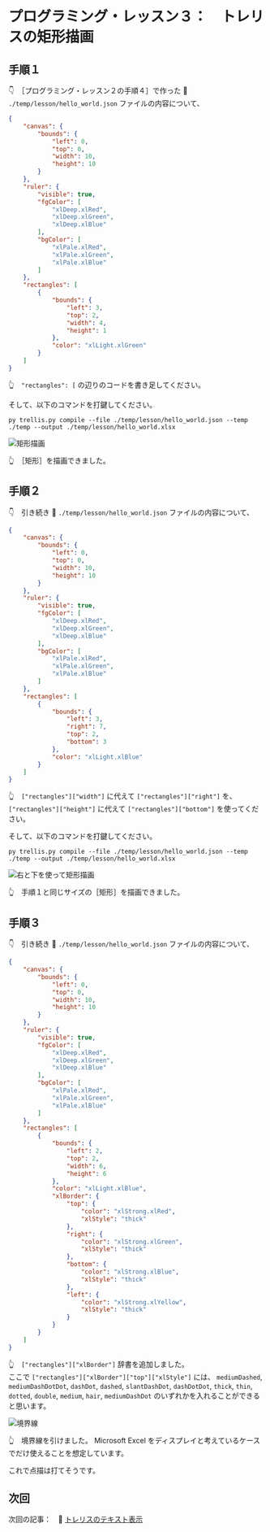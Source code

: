 # プログラミング・レッスン３：　トレリスの矩形描画

## 手順１

👇　［プログラミング・レッスン２の手順４］で作った 📄 `./temp/lesson/hello_world.json` ファイルの内容について、  

```json
{
    "canvas": {
        "bounds": {
            "left": 0,
            "top": 0,
            "width": 10,
            "height": 10
        }
    },
    "ruler": {
        "visible": true,
        "fgColor": [
            "xlDeep.xlRed",
            "xlDeep.xlGreen",
            "xlDeep.xlBlue"
        ],
        "bgColor": [
            "xlPale.xlRed",
            "xlPale.xlGreen",
            "xlPale.xlBlue"
        ]
    },
    "rectangles": [
        {
            "bounds": {
                "left": 3,
                "top": 2,
                "width": 4,
                "height": 1
            },
            "color": "xlLight.xlGreen"
        }
    ]
}
```

👆　`"rectangles": [` の辺りのコードを書き足してください。  

そして、以下のコマンドを打鍵してください。  

```shell
py trellis.py compile --file ./temp/lesson/hello_world.json --temp ./temp --output ./temp/lesson/hello_world.xlsx
```

![矩形描画](../../img/[20250116-0015]rectangle.png)  

👆　［矩形］を描画できました。  


## 手順２

👇　引き続き 📄 `./temp/lesson/hello_world.json` ファイルの内容について、  

```json
{
    "canvas": {
        "bounds": {
            "left": 0,
            "top": 0,
            "width": 10,
            "height": 10
        }
    },
    "ruler": {
        "visible": true,
        "fgColor": [
            "xlDeep.xlRed",
            "xlDeep.xlGreen",
            "xlDeep.xlBlue"
        ],
        "bgColor": [
            "xlPale.xlRed",
            "xlPale.xlGreen",
            "xlPale.xlBlue"
        ]
    },
    "rectangles": [
        {
            "bounds": {
                "left": 3,
                "right": 7,
                "top": 2,
                "bottom": 3
            },
            "color": "xlLight.xlBlue"
        }
    ]
}
```

👆　`["rectangles"]["width"]` に代えて `["rectangles"]["right"]` を、  
`["rectangles"]["height"]` に代えて `["rectangles"]["bottom"]` を使ってください。  

そして、以下のコマンドを打鍵してください。  

```shell
py trellis.py compile --file ./temp/lesson/hello_world.json --temp ./temp --output ./temp/lesson/hello_world.xlsx
```

![右と下を使って矩形描画](../../img/[20250116-0020]right-bottom.png)  

👆　手順１と同じサイズの［矩形］を描画できました。  


## 手順３

👇　引き続き 📄 `./temp/lesson/hello_world.json` ファイルの内容について、  

```json
{
    "canvas": {
        "bounds": {
            "left": 0,
            "top": 0,
            "width": 10,
            "height": 10
        }
    },
    "ruler": {
        "visible": true,
        "fgColor": [
            "xlDeep.xlRed",
            "xlDeep.xlGreen",
            "xlDeep.xlBlue"
        ],
        "bgColor": [
            "xlPale.xlRed",
            "xlPale.xlGreen",
            "xlPale.xlBlue"
        ]
    },
    "rectangles": [
        {
            "bounds": {
                "left": 2,
                "top": 2,
                "width": 6,
                "height": 6
            },
            "color": "xlLight.xlBlue",
            "xlBorder": {
                "top": {
                    "color": "xlStrong.xlRed",
                    "xlStyle": "thick"
                },
                "right": {
                    "color": "xlStrong.xlGreen",
                    "xlStyle": "thick"
                },
                "bottom": {
                    "color": "xlStrong.xlBlue",
                    "xlStyle": "thick"
                },
                "left": {
                    "color": "xlStrong.xlYellow",
                    "xlStyle": "thick"
                }
            }
        }
    ]
}
```

👆　`["rectangles"]["xlBorder"]` 辞書を追加しました。  
ここで `["rectangles"]["xlBorder"]["top"]["xlStyle"]` には、 `mediumDashed`, `mediumDashDotDot`, `dashDot`, `dashed`, `slantDashDot`, `dashDotDot`, `thick`, `thin`, `dotted`, `double`, `medium`, `hair`, `mediumDashDot` のいずれかを入れることができると思います。  

![境界線](../../img/[20250117-2257]xlBorder.png)  

👆　境界線を引けました。 Microsoft Excel をディスプレイと考えているケースでだけ使えることを想定しています。  

これで点描は打てそうです。  


## 次回

次回の記事：　📖 [トレリスのテキスト表示](../4/README.md)  
